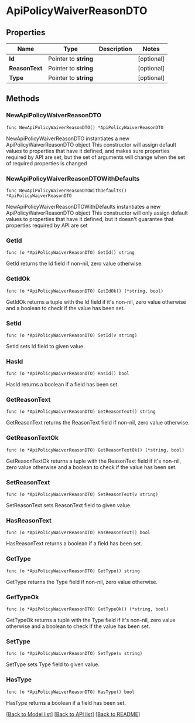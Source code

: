 # ApiPolicyWaiverReasonDTO

## Properties

Name | Type | Description | Notes
------------ | ------------- | ------------- | -------------
**Id** | Pointer to **string** |  | [optional] 
**ReasonText** | Pointer to **string** |  | [optional] 
**Type** | Pointer to **string** |  | [optional] 

## Methods

### NewApiPolicyWaiverReasonDTO

`func NewApiPolicyWaiverReasonDTO() *ApiPolicyWaiverReasonDTO`

NewApiPolicyWaiverReasonDTO instantiates a new ApiPolicyWaiverReasonDTO object
This constructor will assign default values to properties that have it defined,
and makes sure properties required by API are set, but the set of arguments
will change when the set of required properties is changed

### NewApiPolicyWaiverReasonDTOWithDefaults

`func NewApiPolicyWaiverReasonDTOWithDefaults() *ApiPolicyWaiverReasonDTO`

NewApiPolicyWaiverReasonDTOWithDefaults instantiates a new ApiPolicyWaiverReasonDTO object
This constructor will only assign default values to properties that have it defined,
but it doesn't guarantee that properties required by API are set

### GetId

`func (o *ApiPolicyWaiverReasonDTO) GetId() string`

GetId returns the Id field if non-nil, zero value otherwise.

### GetIdOk

`func (o *ApiPolicyWaiverReasonDTO) GetIdOk() (*string, bool)`

GetIdOk returns a tuple with the Id field if it's non-nil, zero value otherwise
and a boolean to check if the value has been set.

### SetId

`func (o *ApiPolicyWaiverReasonDTO) SetId(v string)`

SetId sets Id field to given value.

### HasId

`func (o *ApiPolicyWaiverReasonDTO) HasId() bool`

HasId returns a boolean if a field has been set.

### GetReasonText

`func (o *ApiPolicyWaiverReasonDTO) GetReasonText() string`

GetReasonText returns the ReasonText field if non-nil, zero value otherwise.

### GetReasonTextOk

`func (o *ApiPolicyWaiverReasonDTO) GetReasonTextOk() (*string, bool)`

GetReasonTextOk returns a tuple with the ReasonText field if it's non-nil, zero value otherwise
and a boolean to check if the value has been set.

### SetReasonText

`func (o *ApiPolicyWaiverReasonDTO) SetReasonText(v string)`

SetReasonText sets ReasonText field to given value.

### HasReasonText

`func (o *ApiPolicyWaiverReasonDTO) HasReasonText() bool`

HasReasonText returns a boolean if a field has been set.

### GetType

`func (o *ApiPolicyWaiverReasonDTO) GetType() string`

GetType returns the Type field if non-nil, zero value otherwise.

### GetTypeOk

`func (o *ApiPolicyWaiverReasonDTO) GetTypeOk() (*string, bool)`

GetTypeOk returns a tuple with the Type field if it's non-nil, zero value otherwise
and a boolean to check if the value has been set.

### SetType

`func (o *ApiPolicyWaiverReasonDTO) SetType(v string)`

SetType sets Type field to given value.

### HasType

`func (o *ApiPolicyWaiverReasonDTO) HasType() bool`

HasType returns a boolean if a field has been set.


[[Back to Model list]](../README.md#documentation-for-models) [[Back to API list]](../README.md#documentation-for-api-endpoints) [[Back to README]](../README.md)


